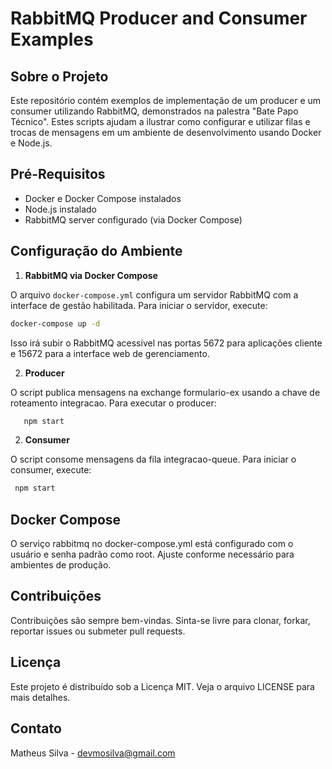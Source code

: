 # RabbitMQ Producer and Consumer Examples

## Sobre o Projeto

Este repositório contém exemplos de implementação de um producer e um consumer utilizando RabbitMQ, demonstrados na palestra "Bate Papo Técnico". Estes scripts ajudam a ilustrar como configurar e utilizar filas e trocas de mensagens em um ambiente de desenvolvimento usando Docker e Node.js.

## Pré-Requisitos

- Docker e Docker Compose instalados
- Node.js instalado
- RabbitMQ server configurado (via Docker Compose)


## Configuração do Ambiente

1. **RabbitMQ via Docker Compose**

  O arquivo `docker-compose.yml` configura um servidor RabbitMQ com a interface de gestão habilitada. Para iniciar o servidor, execute:

   ```bash
   docker-compose up -d
   ```

Isso irá subir o RabbitMQ acessível nas portas 5672 para aplicações cliente e 15672 para a interface web de gerenciamento.

2. **Producer**
  
  O script publica mensagens na exchange formulario-ex usando a chave de roteamento integracao. Para executar o producer:

   ```bash
      npm start
   ```


2. **Consumer**

  O script consome mensagens da fila integracao-queue. Para iniciar o consumer, execute:

   ```bash
    npm start
   ```

## Docker Compose

O serviço rabbitmq no docker-compose.yml está configurado com o usuário e senha padrão como root. Ajuste conforme necessário para ambientes de produção.

## Contribuições
Contribuições são sempre bem-vindas. Sinta-se livre para clonar, forkar, reportar issues ou submeter pull requests.

## Licença
Este projeto é distribuído sob a Licença MIT. Veja o arquivo LICENSE para mais detalhes.

## Contato
Matheus Silva - devmosilva@gmail.com
